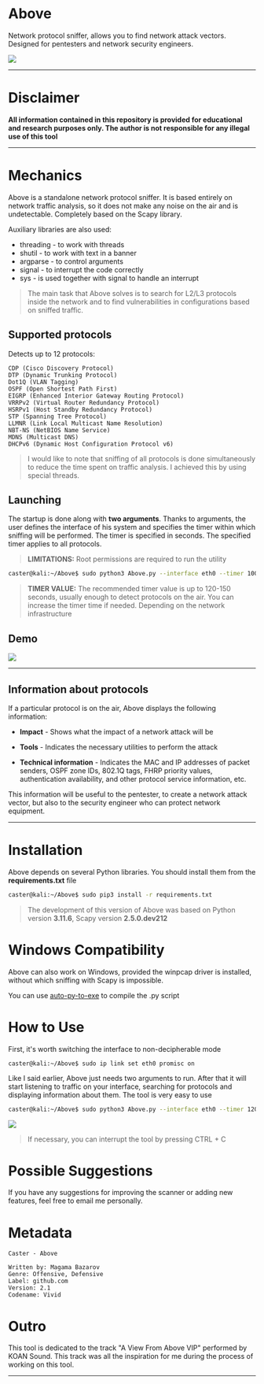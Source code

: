 # Above

Network protocol sniffer, allows you to find network attack vectors. 
Designed for pentesters and network security engineers.

![](/logo/above_logo.png)

---

# Disclaimer

**All information contained in this repository is provided for educational and research purposes only. The author is not responsible for any illegal use of this tool**

---

# Mechanics

Above is a standalone network protocol sniffer. It is based entirely on network traffic analysis, so it does not make any noise on the air and is undetectable. Completely based on the Scapy library.

Auxiliary libraries are also used:

- threading - to work with threads
- shutil - to work with text in a banner
- argparse - to control arguments
- signal - to interrupt the code correctly
- sys - is used together with signal to handle an interrupt

> The main task that Above solves is to search for L2/L3 protocols inside the network and to find vulnerabilities in configurations based on sniffed traffic.

## Supported protocols

Detects up to 12 protocols:

```
CDP (Cisco Discovery Protocol)
DTP (Dynamic Trunking Protocol) 
Dot1Q (VLAN Tagging)
OSPF (Open Shortest Path First)
EIGRP (Enhanced Interior Gateway Routing Protocol)
VRRPv2 (Virtual Router Redundancy Protocol)
HSRPv1 (Host Standby Redundancy Protocol)
STP (Spanning Tree Protocol)
LLMNR (Link Local Multicast Name Resolution)
NBT-NS (NetBIOS Name Service)
MDNS (Multicast DNS)
DHCPv6 (Dynamic Host Configuration Protocol v6)
```

> I would like to note that sniffing of all protocols is done simultaneously to reduce the time spent on traffic analysis. I achieved this by using special threads.

## Launching

The startup is done along with **two arguments**. Thanks to arguments, the user defines the interface of his system and specifies the timer within which sniffing will be performed. The timer is specified in seconds. The specified timer applies to all protocols.

> **LIMITATIONS:** Root permissions are required to run the utility

```bash
caster@kali:~/Above$ sudo python3 Above.py --interface eth0 --timer 100
```

> **TIMER VALUE:** The recommended timer value is up to 120-150 seconds, usually enough to detect protocols on the air. You can increase the timer time if needed. Depending on the network infrastructure

## Demo

![](/demo/above_demo.gif)

---

## Information about protocols

If a particular protocol is on the air, Above displays the following information:

- **Impact** - Shows what the impact of a network attack will be

- **Tools** - Indicates the necessary utilities to perform the attack 

- **Technical information** - Indicates the MAC and IP addresses of packet senders, OSPF zone IDs, 802.1Q tags, FHRP priority values, authentication availability, and other protocol service information, etc. 

This information will be useful to the pentester, to create a network attack vector, but also to the security engineer who can protect network equipment.

---

# Installation

Above depends on several Python libraries. You should install them from the **requirements.txt** file

```bash
caster@kali:~/Above$ sudo pip3 install -r requirements.txt
```

> The development of this version of Above was based on Python version **3.11.6**, Scapy version **2.5.0.dev212**

# Windows Compatibility

Above can also work on Windows, provided the winpcap driver is installed, without which sniffing with Scapy is impossible.

You can use [auto-py-to-exe](https://pypi.org/project/auto-py-to-exe/) to compile the .py script

# How to Use

First, it's worth switching the interface to non-decipherable mode

```
caster@kali:~/Above$ sudo ip link set eth0 promisc on 
```

Like I said earlier, Above just needs two arguments to run. After that it will start listening to traffic on your interface, searching for protocols and displaying information about them. The tool is very easy to use

```bash
caster@kali:~/Above$ sudo python3 Above.py --interface eth0 --timer 120
```
![](/screens/above_example.png)

> If necessary, you can interrupt the tool by pressing CTRL + C

# Possible Suggestions

If you have any suggestions for improving the scanner or adding new features, feel free to email me personally.

# Metadata

```
Caster - Above

Written by: Magama Bazarov
Genre: Offensive, Defensive
Label: github.com
Version: 2.1
Codename: Vivid
```

# Outro

This tool is dedicated to the track "A View From Above VIP" performed by KOAN Sound.
This track was all the inspiration for me during the process of working on this tool.

---

